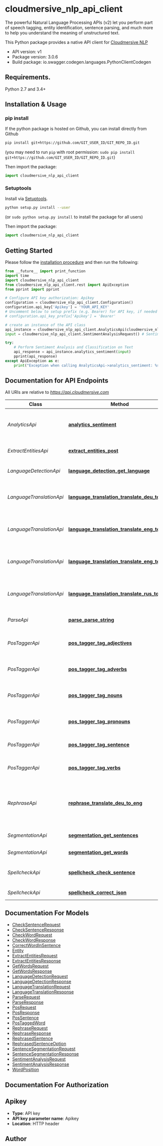# cloudmersive_nlp_api_client
The powerful Natural Language Processing APIs (v2) let you perform part of speech tagging, entity identification, sentence parsing, and much more to help you understand the meaning of unstructured text.

This Python package provides a native API client for [Cloudmersive NLP](https://www.cloudmersive.com/nlp-api)

- API version: v1
- Package version: 3.0.6
- Build package: io.swagger.codegen.languages.PythonClientCodegen

## Requirements.

Python 2.7 and 3.4+

## Installation & Usage
### pip install

If the python package is hosted on Github, you can install directly from Github

```sh
pip install git+https://github.com/GIT_USER_ID/GIT_REPO_ID.git
```
(you may need to run `pip` with root permission: `sudo pip install git+https://github.com/GIT_USER_ID/GIT_REPO_ID.git`)

Then import the package:
```python
import cloudmersive_nlp_api_client 
```

### Setuptools

Install via [Setuptools](http://pypi.python.org/pypi/setuptools).

```sh
python setup.py install --user
```
(or `sudo python setup.py install` to install the package for all users)

Then import the package:
```python
import cloudmersive_nlp_api_client
```

## Getting Started

Please follow the [installation procedure](#installation--usage) and then run the following:

```python
from __future__ import print_function
import time
import cloudmersive_nlp_api_client
from cloudmersive_nlp_api_client.rest import ApiException
from pprint import pprint

# Configure API key authorization: Apikey
configuration = cloudmersive_nlp_api_client.Configuration()
configuration.api_key['Apikey'] = 'YOUR_API_KEY'
# Uncomment below to setup prefix (e.g. Bearer) for API key, if needed
# configuration.api_key_prefix['Apikey'] = 'Bearer'

# create an instance of the API class
api_instance = cloudmersive_nlp_api_client.AnalyticsApi(cloudmersive_nlp_api_client.ApiClient(configuration))
input = cloudmersive_nlp_api_client.SentimentAnalysisRequest() # SentimentAnalysisRequest | Input sentiment analysis request

try:
    # Perform Sentiment Analysis and Classification on Text
    api_response = api_instance.analytics_sentiment(input)
    pprint(api_response)
except ApiException as e:
    print("Exception when calling AnalyticsApi->analytics_sentiment: %s\n" % e)

```

## Documentation for API Endpoints

All URIs are relative to *https://api.cloudmersive.com*

Class | Method | HTTP request | Description
------------ | ------------- | ------------- | -------------
*AnalyticsApi* | [**analytics_sentiment**](docs/AnalyticsApi.md#analytics_sentiment) | **POST** /nlp-v2/analytics/sentiment | Perform Sentiment Analysis and Classification on Text
*ExtractEntitiesApi* | [**extract_entities_post**](docs/ExtractEntitiesApi.md#extract_entities_post) | **POST** /nlp-v2/extract-entities | Extract entities from string
*LanguageDetectionApi* | [**language_detection_get_language**](docs/LanguageDetectionApi.md#language_detection_get_language) | **POST** /nlp-v2/language/detect | Detect language of text
*LanguageTranslationApi* | [**language_translation_translate_deu_to_eng**](docs/LanguageTranslationApi.md#language_translation_translate_deu_to_eng) | **POST** /nlp-v2/translate/language/deu/to/eng | Translate German to English text with Deep Learning AI
*LanguageTranslationApi* | [**language_translation_translate_eng_to_deu**](docs/LanguageTranslationApi.md#language_translation_translate_eng_to_deu) | **POST** /nlp-v2/translate/language/eng/to/deu | Translate English to German text with Deep Learning AI
*LanguageTranslationApi* | [**language_translation_translate_eng_to_rus**](docs/LanguageTranslationApi.md#language_translation_translate_eng_to_rus) | **POST** /nlp-v2/translate/language/eng/to/rus | Translate English to Russian text with Deep Learning AI
*LanguageTranslationApi* | [**language_translation_translate_rus_to_eng**](docs/LanguageTranslationApi.md#language_translation_translate_rus_to_eng) | **POST** /nlp-v2/translate/language/rus/to/eng | Translate Russian to English text with Deep Learning AI
*ParseApi* | [**parse_parse_string**](docs/ParseApi.md#parse_parse_string) | **POST** /nlp-v2/parse/tree | Parse string to syntax tree
*PosTaggerApi* | [**pos_tagger_tag_adjectives**](docs/PosTaggerApi.md#pos_tagger_tag_adjectives) | **POST** /nlp-v2/pos/tag/adjectives | Part-of-speech tag a string, filter to adjectives
*PosTaggerApi* | [**pos_tagger_tag_adverbs**](docs/PosTaggerApi.md#pos_tagger_tag_adverbs) | **POST** /nlp-v2/pos/tag/adverbs | Part-of-speech tag a string, filter to adverbs
*PosTaggerApi* | [**pos_tagger_tag_nouns**](docs/PosTaggerApi.md#pos_tagger_tag_nouns) | **POST** /nlp-v2/pos/tag/nouns | Part-of-speech tag a string, filter to nouns
*PosTaggerApi* | [**pos_tagger_tag_pronouns**](docs/PosTaggerApi.md#pos_tagger_tag_pronouns) | **POST** /nlp-v2/pos/tag/pronouns | Part-of-speech tag a string, filter to pronouns
*PosTaggerApi* | [**pos_tagger_tag_sentence**](docs/PosTaggerApi.md#pos_tagger_tag_sentence) | **POST** /nlp-v2/pos/tag/sentence | Part-of-speech tag a string
*PosTaggerApi* | [**pos_tagger_tag_verbs**](docs/PosTaggerApi.md#pos_tagger_tag_verbs) | **POST** /nlp-v2/pos/tag/verbs | Part-of-speech tag a string, filter to verbs
*RephraseApi* | [**rephrase_translate_deu_to_eng**](docs/RephraseApi.md#rephrase_translate_deu_to_eng) | **POST** /nlp-v2/rephrase/rephrase/eng/by-sentence | Rephrase, paraphrase English text sentence-by-sentence using Deep Learning AI
*SegmentationApi* | [**segmentation_get_sentences**](docs/SegmentationApi.md#segmentation_get_sentences) | **POST** /nlp-v2/segmentation/sentences | Extract sentences from string
*SegmentationApi* | [**segmentation_get_words**](docs/SegmentationApi.md#segmentation_get_words) | **POST** /nlp-v2/segmentation/words | Get words in input string
*SpellcheckApi* | [**spellcheck_check_sentence**](docs/SpellcheckApi.md#spellcheck_check_sentence) | **POST** /nlp-v2/spellcheck/check/sentence | Check if sentence is spelled correctly
*SpellcheckApi* | [**spellcheck_correct_json**](docs/SpellcheckApi.md#spellcheck_correct_json) | **POST** /nlp-v2/spellcheck/check/word | Find spelling corrections


## Documentation For Models

 - [CheckSentenceRequest](docs/CheckSentenceRequest.md)
 - [CheckSentenceResponse](docs/CheckSentenceResponse.md)
 - [CheckWordRequest](docs/CheckWordRequest.md)
 - [CheckWordResponse](docs/CheckWordResponse.md)
 - [CorrectWordInSentence](docs/CorrectWordInSentence.md)
 - [Entity](docs/Entity.md)
 - [ExtractEntitiesRequest](docs/ExtractEntitiesRequest.md)
 - [ExtractEntitiesResponse](docs/ExtractEntitiesResponse.md)
 - [GetWordsRequest](docs/GetWordsRequest.md)
 - [GetWordsResponse](docs/GetWordsResponse.md)
 - [LanguageDetectionRequest](docs/LanguageDetectionRequest.md)
 - [LanguageDetectionResponse](docs/LanguageDetectionResponse.md)
 - [LanguageTranslationRequest](docs/LanguageTranslationRequest.md)
 - [LanguageTranslationResponse](docs/LanguageTranslationResponse.md)
 - [ParseRequest](docs/ParseRequest.md)
 - [ParseResponse](docs/ParseResponse.md)
 - [PosRequest](docs/PosRequest.md)
 - [PosResponse](docs/PosResponse.md)
 - [PosSentence](docs/PosSentence.md)
 - [PosTaggedWord](docs/PosTaggedWord.md)
 - [RephraseRequest](docs/RephraseRequest.md)
 - [RephraseResponse](docs/RephraseResponse.md)
 - [RephrasedSentence](docs/RephrasedSentence.md)
 - [RephrasedSentenceOption](docs/RephrasedSentenceOption.md)
 - [SentenceSegmentationRequest](docs/SentenceSegmentationRequest.md)
 - [SentenceSegmentationResponse](docs/SentenceSegmentationResponse.md)
 - [SentimentAnalysisRequest](docs/SentimentAnalysisRequest.md)
 - [SentimentAnalysisResponse](docs/SentimentAnalysisResponse.md)
 - [WordPosition](docs/WordPosition.md)


## Documentation For Authorization


## Apikey

- **Type**: API key
- **API key parameter name**: Apikey
- **Location**: HTTP header


## Author



